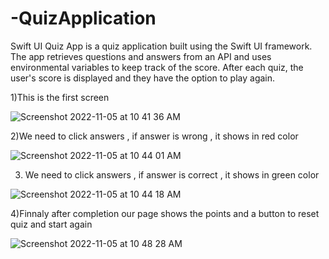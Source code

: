 # -QuizApplication


Swift UI Quiz App is a quiz application built using the Swift UI framework. The app retrieves questions and answers from an API and uses environmental variables to keep track of the score. After each quiz, the user's score is displayed and they have the option to play again.

1)This is the first screen


![Screenshot 2022-11-05 at 10 41 36 AM](https://user-images.githubusercontent.com/37290193/200118025-176fc2d4-5b37-4db7-bf12-124f15c68cd4.png)


2)We need to click answers , if answer is wrong , it shows in red color


![Screenshot 2022-11-05 at 10 44 01 AM](https://user-images.githubusercontent.com/37290193/200118029-b8bd4e4b-34df-4765-8193-8362c4c7daa9.png)


3) We need to click answers , if answer is correct , it shows in green color 


![Screenshot 2022-11-05 at 10 44 18 AM](https://user-images.githubusercontent.com/37290193/200118031-1af1338e-ff88-45e6-8148-449d25f64c50.png)


4)Finnaly after completion our page shows the points and a button to reset quiz and start again


![Screenshot 2022-11-05 at 10 48 28 AM](https://user-images.githubusercontent.com/37290193/200118020-bd551f34-eac3-46ee-8353-2cff0bf6b600.png)
